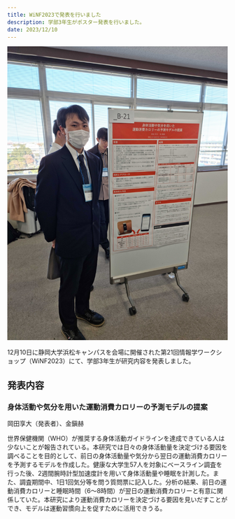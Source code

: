 ```yaml
---
title: WiNF2023で発表を行いました
description: 学部3年生がポスター発表を行いました。
date: 2023/12/10
---
```


![WiNF2023](public/img/WiNF2023.jpg)

12月10日に静岡大学浜松キャンパスを会場に開催された第21回情報学ワークショップ（WiNF2023）にて、学部3年生が研究内容を発表しました。

## 発表内容

### 身体活動や気分を用いた運動消費カロリーの予測モデルの提案

岡田享大（発表者）、金鎭赫

世界保健機関（WHO）が推奨する身体活動ガイドラインを達成できている人は少ないことが報告されている。本研究では日々の身体活動量を決定づける要因を調べることを目的として、前日の身体活動量や気分から翌日の運動消費カロリーを予測するモデルを作成した。健康な大学生57人を対象にベースライン調査を行った後、2週間腕時計型加速度計を用いて身体活動量や睡眠を計測した。また、調査期間中、1日1回気分等を問う質問票に記入した。分析の結果、前日の運動消費カロリーと睡眠時間（6～8時間）が翌日の運動消費カロリーと有意に関係していた。本研究により運動消費カロリーを決定づける要因を見いだすことができ、モデルは運動習慣向上を促すために活用できうる。
